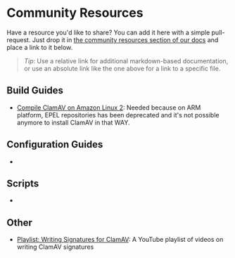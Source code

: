 # Community Resources

Have a resource you'd like to share? You can add it here with a simple pull-request. Just drop it in [the community resources section of our docs](https://github.com/Cisco-Talos/clamav-documentation/tree/main/src/community_resources) and place a link to it below.

> _Tip_: Use a relative link for additional markdown-based documentation, or use an absolute link like the one above for a link to a specific file.

## Build Guides

- [Compile ClamAV on Amazon Linux 2](CompileClamAV_AmazonLinux2.txt): Needed because on ARM platform, EPEL repositories has been deprecated and it's not possible anymore to install ClamAV in that WAY.

## Configuration Guides

-

## Scripts

-

## Other

- [Playlist: Writing Signatures for ClamAV](https://www.youtube.com/playlist?list=PL3wytv9o8buVGja-VcOSqGrjQZkqB7uhd): A YouTube playlist of videos on writing ClamAV signatures
